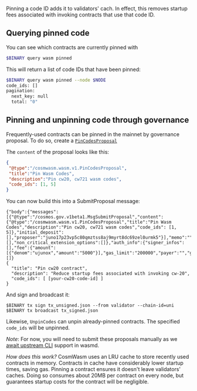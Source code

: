 Pinning a code ID adds it to validators' cach. In effect, this removes startup fees associated with invoking contracts that use that code ID.

## Querying pinned code

You can see which contracts are currently pinned with

```sh
$BINARY query wasm pinned
```

This will return a list of code IDs that have been pinned:

```bash
$BINARY query wasm pinned --node $NODE         
code_ids: []
pagination:
  next_key: null
  total: "0"
```

## Pinning and unpinning code through governance

Frequently-used contracts can be pinned in the mainnet by governance proposal. To do so, create a [`PinCodesProposal`](https://github.com/CosmWasm/wasmd/blob/master/proto/cosmwasm/wasm/v1/proposal.proto#L94-L104)

The `content` of the proposal looks like this:

```json
{
 "@type":"/cosmwasm.wasm.v1.PinCodesProposal",
 "title":"Pin Wasm Codes",
 "description":"Pin cw20, cw721 wasm codes",
 "code_ids": [1, 5]
}
```
You can now build this into a SubmitProposal message:

```
{"body":{"messages":[{"@type":"/cosmos.gov.v1beta1.MsgSubmitProposal","content":{"@type":"/cosmwasm.wasm.v1.PinCodesProposal","title":"Pin Wasm Codes","description":"Pin cw20, cw721 wasm codes","code_ids": [1, 5]},"initial_deposit":[],"proposer":"juno17p23vp5c80qmztss8aj9myrt8dc69zel0urmk5"}],"memo":"","timeout_height":"0","extension_options":[],"non_critical_extension_options":[]},"auth_info":{"signer_infos":[],"fee":{"amount":[{"denom":"ujunox","amount":"5000"}],"gas_limit":"200000","payer":"","granter":""}},"signatures":[]}
{
  "title": "Pin cw20 contract",
  "description": "Reduce startup fees associated with invoking cw-20",
  "code_ids": [ [your-cw20-code-id] ]
}
```

And sign and broadcast it:

```
$BINARY tx sign tx_unsigned.json --from validator --chain-id=uni
$BINARY tx broadcast tx_signed.json
```

Likewise, `UnpinCodes` can unpin already-pinned contracts. The specified `code_ids` will be unpinned.

*Note*: For now, you will need to submit these proposals manually as we [await upstream CLI](https://github.com/CosmWasm/wasmd/issues/686) support in wasmd. 

*How does this work?* CosmWasm uses an LRU cache to store recently used
contracts in memory. Contracts in cache have considerably lower startup times,
saving gas. Pinning a contract ensures it doesn't leave validators' caches.
Doing so consumes about 20MB per contract on every node, but guarantees startup
costs for the contract will be negligible.
